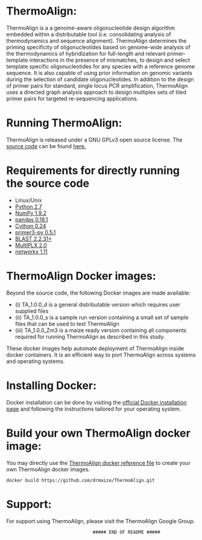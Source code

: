 ThermoAlign:
================================================
ThermoAlign is a a genome-aware oligonucleotide design algorithm embedded within a distributable tool (i.e. consolidating analysis of thermodynamics and sequence alignment). ThermoAlign determines the priming specificity of oligonucleotides based on genome-wide analysis of the thermodynamics of hybridization for full-length and relevant primer-template interactions in the presence of mismatches, to design and select template specific oligonucleotides for any species with a reference genome sequence. It is also capable of using prior information on genomic variants during the selection of candidate oligonucleotides. In addition to the design of primer pairs for standard, single locus PCR amplification, ThermoAlign uses a directed graph analysis approach to design multiplex sets of tiled primer pairs for targeted re-sequencing applications.


Running ThermoAlign:
================================================
ThermoAlign is released under a GNU GPLv3 open source license. The [source code](https://github.com/drmaize/ThermoAlign/tree/master/TA_codes) can be found [here.](https://github.com/drmaize/ThermoAlign/tree/master/TA_codes)


Requirements for directly running the source code
================================================
* Linux/Unix
* [Python  2.7](http://python.org/)
* [NumPy   1.9.2](http://www.numpy.org/)
* [pandas  0.18.1](http://pandas.pydata.org/)
* [Cython  0.24](http://cython.org/)
* [primer3-py  0.5.1](https://pypi.python.org/pypi/primer3-py)
* [BLAST   2.2.31+](http://blast.ncbi.nlm.nih.gov/Blast.cgi)
* [MultiPLX    2.0](http://bioinfo.ut.ee/download/dl.php?file=24)
* [networkx    1.11](https://networkx.github.io/)


ThermoAlign Docker images:
================================================
Beyond the source code, the following Docker images are made available: 
* (i) TA_1.0.0_d is a general distributable version which requires user supplied files
* (ii) TA_1.0.0_s is a sample run version containing a small set of sample files that can be used to test ThermoAlign
* (iii) TA_1.0.0_Zm3 is a maize ready version containing all components required for running ThermoAlign as described in this study.

These docker images help automate deployment of ThermoAlign inside docker containers. It is an efficient way to port ThermoAlign across systems and operating systems.


Installing Docker:
================================================
Docker installation can be done by visiting the [official Docker installation page](https://docs.docker.com/engine/installation/) and following the instructions tailored for your operating system.


Build your own ThermoAlign docker image:
================================================

You may directly use the [ThermoAlign docker reference file](https://github.com/drmaize/ThermoAlign/blob/master/Dockerfile) to create your own ThermoAlign docker images.
    
    docker build https://github.com/drmaize/ThermoAlign.git

    
Support:
================================================
For support using ThermoAlign, please visit the ThermoAlign Google Group.







   
                                    ##### END OF README #####    

